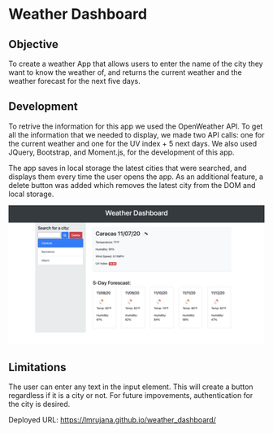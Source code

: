 # Weather Dashboard

## Objective
To create a weather App that allows users to enter the name of the city they want to know the weather of, and returns the current weather and the weather forecast for the next five days.

## Development

To retrive the information for this app we used the OpenWeather API. To get all the information that we needed to display, we made two API calls: one for the current weather and one for the UV index + 5 next days. We also used JQuery, Bootstrap, and Moment.js, for the development of this app.

The app saves in local storage the latest cities that were searched, and displays them every time the user opens the app. As an additional feature, a delete button was added which removes the latest city from the DOM and local storage.

![Weather App Screenshot](images/Weather-App.png)

## Limitations
The user can enter any text in the input element. This will create a button regardless if it is a city or not. For future impovements, authentication for the city is desired.

Deployed URL: https://lmrujana.github.io/weather_dashboard/